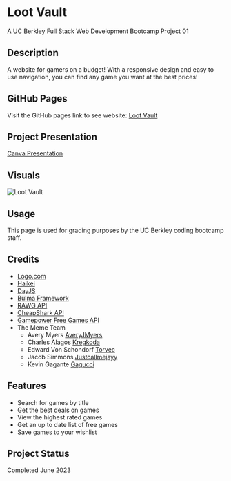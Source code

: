 # Loot Vault
A UC Berkley Full Stack Web Development Bootcamp Project 01

## Description

A website for gamers on a budget! With a responsive design and easy to use navigation, you can find any game you want at the best prices!

## GitHub Pages

Visit the GitHub pages link to see website: [Loot Vault](https://torvec.github.io/project_1_Loot_Vault/)

## Project Presentation
[Canva Presentation](https://www.canva.com/design/DAFlwqLIxJg/6hN9FE7gGSvmlq77uXiANg/view)

## Visuals

![Loot Vault](./assets/images/site_screenshot.png)

## Usage

This page is used for grading purposes by the UC Berkley coding bootcamp staff.

## Credits

- [Logo.com](https://logo.com/)
- [Haikei](https://app.haikei.app/)
- [DayJS](https://day.js.org/)
- [Bulma Framework](https://bulma.io/)
- [RAWG API](https://rawg.io/apidocs)
- [CheapShark API](https://apidocs.cheapshark.com/)
- [Gamepower Free Games API](https://www.gamepower.com/free-games-api)
- The Meme Team
    - Avery Myers [AveryJMyers](https://github.com/AveryJMyers)
    - Charles Alagos [Kregkoda](https://github.com/Kregkoda)
    - Edward Von Schondorf [Torvec](https://github.com/Torvec)
    - Jacob Simmons [Justcallmejayy](https://github.com/Justcallmejayy)
    - Kevin Gagante [Gagucci](https://github.com/Gagucci)

## Features

- Search for games by title
- Get the best deals on games
- View the highest rated games
- Get an up to date list of free games
- Save games to your wishlist

## Project Status

Completed June 2023